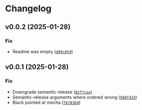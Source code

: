 # Changelog

<!--next-version-placeholder-->

## v0.0.2 (2025-01-28)

### Fix

* Readme was empty ([`409c0fd`](https://github.com/TheNuclearNexus/mecha-custom-components/commit/409c0fdb8e54175054ab131a164060932bc02d00))

## v0.0.1 (2025-01-28)

### Fix

* Downgrade semantic release ([`02f7caa`](https://github.com/TheNuclearNexus/mecha-custom-components/commit/02f7caa4fc8bd19a57c466a0ca34839690994bbd))
* Semantic-release arguments where ordered wrong ([`948f433`](https://github.com/TheNuclearNexus/mecha-custom-components/commit/948f4333040a23ad7de64fdbf0bc34ad071f5666))
* Black pointed at mecha ([`76783b9`](https://github.com/TheNuclearNexus/mecha-custom-components/commit/76783b9ba88c1c530d879c87b5f645569a8a428c))
